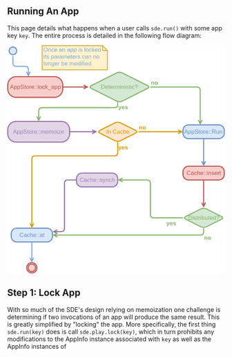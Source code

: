 Running An App
--------------

This page details what happens when a user calls `sde.run()` with some app key 
`key`.  The entire process is detailed in the following flow diagram:

![](uml/calling_an_app.png)

Step 1: Lock App
----------------

With so much of the SDE's design relying on memoization one challenge is 
determining if two invocations of an app will produce the same result.  This 
is greatly simplified by "locking" the app.  More specifically, the first thing
`sde.run(key)` does is call `sde.play.lock(key)`, which in turn prohibits any 
modifications to the AppInfo instance associated with `key` as well as the 
AppInfo instances of
